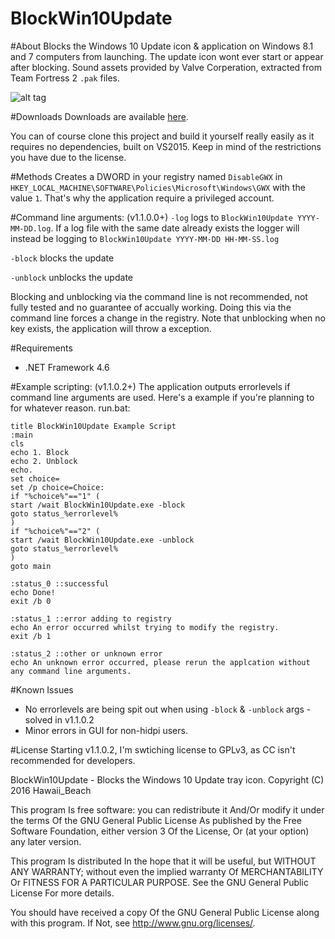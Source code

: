 # BlockWin10Update

#About
Blocks the Windows 10 Update icon & application on Windows 8.1 and 7 computers from launching. The update icon wont ever start or appear after blocking.
Sound assets provided by Valve Corperation, extracted from Team Fortress 2 `.pak` files.

![alt tag](http://i.imgur.com/5jVUvMl.png)

#Downloads
Downloads are available [here](https://github.com/ElPumpo/BlockWin10Update/releases).

You can of course clone this project and build it yourself really easily as it requires no dependencies, built on VS2015. Keep in mind of the restrictions you have due to the license.

#Methods
Creates a DWORD in your registry named `DisableGWX` in `HKEY_LOCAL_MACHINE\SOFTWARE\Policies\Microsoft\Windows\GWX` with the value `1`. That's why the application require a privileged account.

#Command line arguments: (v1.1.0.0+)
`-log` logs to `BlockWin10Update YYYY-MM-DD.log`. If a log file with the same date already exists the logger will instead be logging to `BlockWin10Update YYYY-MM-DD HH-MM-SS.log`

`-block` blocks the update

`-unblock` unblocks the update

Blocking and unblocking via the command line is not recommended, not fully tested and no guarantee of accually working. Doing this via the command line forces a change in the registry. Note that unblocking when no key exists, the application will throw a exception.

#Requirements
+ .NET Framework 4.6

#Example scripting: (v1.1.0.2+)
The application outputs errorlevels if command line arguments are used. Here's a example if you're planning to for whatever reason.
run.bat:
```
title BlockWin10Update Example Script
:main
cls
echo 1. Block
echo 2. Unblock
echo.
set choice=
set /p choice=Choice: 
if "%choice%"=="1" (
start /wait BlockWin10Update.exe -block
goto status_%errorlevel%
)
if "%choice%"=="2" (
start /wait BlockWin10Update.exe -unblock
goto status_%errorlevel%
)
goto main

:status_0 ::successful
echo Done!
exit /b 0

:status_1 ::error adding to registry
echo An error occurred whilst trying to modify the registry.
exit /b 1

:status_2 ::other or unknown error
echo An unknown error occurred, please rerun the applcation without any command line arguments.
```

#Known Issues
+ No errorlevels are being spit out when using `-block` & `-unblock` args - solved in v1.1.0.2
+ Minor errors in GUI for non-hidpi users.

#License
Starting v1.1.0.2, I'm swtiching license to GPLv3, as CC isn't recommended for developers.

BlockWin10Update - Blocks the Windows 10 Update tray icon.
Copyright (C) 2016 Hawaii_Beach

This program Is free software: you can redistribute it And/Or modify
it under the terms Of the GNU General Public License As published by
the Free Software Foundation, either version 3 Of the License, Or
(at your option) any later version.

This program Is distributed In the hope that it will be useful,
but WITHOUT ANY WARRANTY; without even the implied warranty Of
MERCHANTABILITY Or FITNESS FOR A PARTICULAR PURPOSE.  See the
GNU General Public License For more details.

You should have received a copy Of the GNU General Public License
along with this program.  If Not, see <http://www.gnu.org/licenses/>.
